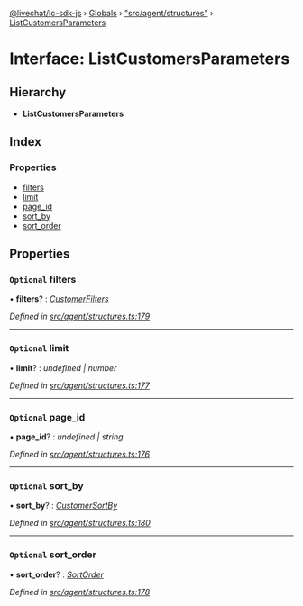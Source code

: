 [@livechat/lc-sdk-js](../README.md) › [Globals](../globals.md) › ["src/agent/structures"](../modules/_src_agent_structures_.md) › [ListCustomersParameters](_src_agent_structures_.listcustomersparameters.md)

# Interface: ListCustomersParameters

## Hierarchy

* **ListCustomersParameters**

## Index

### Properties

* [filters](_src_agent_structures_.listcustomersparameters.md#optional-filters)
* [limit](_src_agent_structures_.listcustomersparameters.md#optional-limit)
* [page_id](_src_agent_structures_.listcustomersparameters.md#optional-page_id)
* [sort_by](_src_agent_structures_.listcustomersparameters.md#optional-sort_by)
* [sort_order](_src_agent_structures_.listcustomersparameters.md#optional-sort_order)

## Properties

### `Optional` filters

• **filters**? : *[CustomerFilters](_src_agent_structures_.customerfilters.md)*

*Defined in [src/agent/structures.ts:179](https://github.com/livechat/lc-sdk-js/blob/ce4846a/src/agent/structures.ts#L179)*

___

### `Optional` limit

• **limit**? : *undefined | number*

*Defined in [src/agent/structures.ts:177](https://github.com/livechat/lc-sdk-js/blob/ce4846a/src/agent/structures.ts#L177)*

___

### `Optional` page_id

• **page_id**? : *undefined | string*

*Defined in [src/agent/structures.ts:176](https://github.com/livechat/lc-sdk-js/blob/ce4846a/src/agent/structures.ts#L176)*

___

### `Optional` sort_by

• **sort_by**? : *[CustomerSortBy](../enums/_src_agent_structures_.customersortby.md)*

*Defined in [src/agent/structures.ts:180](https://github.com/livechat/lc-sdk-js/blob/ce4846a/src/agent/structures.ts#L180)*

___

### `Optional` sort_order

• **sort_order**? : *[SortOrder](../enums/_src_objects_index_.sortorder.md)*

*Defined in [src/agent/structures.ts:178](https://github.com/livechat/lc-sdk-js/blob/ce4846a/src/agent/structures.ts#L178)*
